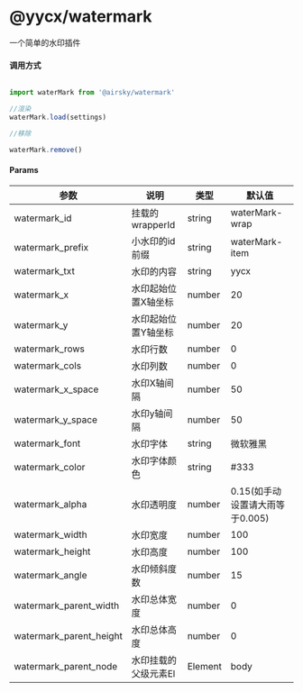 # @yycx/watermark

一个简单的水印插件




#### 调用方式

```js

import waterMark from '@airsky/watermark'

//渲染
waterMark.load(settings)

//移除

waterMark.remove()

```

#### Params
|  参数   | 说明  | 类型 | 默认值 | 
|  ----  | ----  |  ----  | ----  |
| watermark_id  | 挂载的wrapperId | string  | waterMark-wrap |
| watermark_prefix  | 小水印的id前缀 | string  | waterMark-item |
| watermark_txt  | 水印的内容 | string  | yycx |
| watermark_x  | 水印起始位置X轴坐标 | number  | 20 |
| watermark_y  | 水印起始位置Y轴坐标 | number  | 20 |
| watermark_rows  | 水印行数 | number  | 0 |
| watermark_cols  | 水印列数 | number  | 0 |
| watermark_x_space  | 水印X轴间隔 | number  | 50 |
| watermark_y_space  | 水印y轴间隔 | number  | 50 |
| watermark_font  | 水印字体 | string  | 微软雅黑 |
| watermark_color  | 水印字体颜色 | string  | #333 |
| watermark_alpha  | 水印透明度 | number  | 0.15(如手动设置请大雨等于0.005) |
| watermark_width  | 水印宽度 | number  | 100 |
| watermark_height  | 水印高度 | number  | 100 |
| watermark_angle  | 水印倾斜度数 | number  | 15 |
| watermark_parent_width  | 水印总体宽度 | number  | 0 |
| watermark_parent_height  | 水印总体高度 | number  | 0 |
| watermark_parent_node  | 水印挂载的父级元素El | Element  | body |
